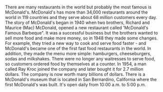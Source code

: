 There are many restaurants in the world but probably the most famous is McDonald's. McDonald's has more than 34,000 restaurants around the world in 119 countries and they serve about 68 million customers every day. The story of McDonald's began in 1940 when two brothers, Richard and Maurice (Mac) McDonald, opened a new restaurant called 'McDonald's Famous Barbeque". It was a successful business but the brothers wanted to sell more food and make more money, so in 1948 they made some changes. For example, they tried a new way to cook and serve food faster - and McDonald's became one of the first fast food restaurants in the world. In addition, they made the menu more simple: hamburgers, cheeseburgers, sodas and milkshakes. There were no longer any waitresses to serve food, so customers ordered food by themselves at a counter. In 1954, a man called Ray Kroc joined the company and later bought it for 2.7 million dollars. The company is now worth many billions of dollars. There is a McDonald's museum that is located in San Bernardino, California where the first McDonald's was built. It's open daily from 10:00 a.m. to 5:00 p.m.
